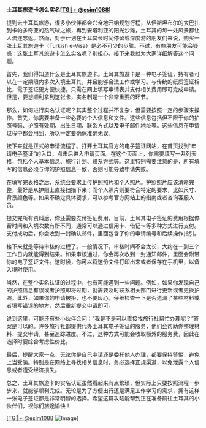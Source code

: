 **土耳其旅遊卡怎么实名[[TG💪+ @esim1088](https://t.me/s/esim1088)]**

提到去土耳其旅游，很多小伙伴都会兴奋地开始规划行程，从伊斯坦布尔的大巴扎到卡帕多奇亚的热气球之旅，再到安塔利亚的阳光沙滩，土耳其的每一处风景都让人流连忘返。然而，对于计划在土耳其长时间停留或深度游的朋友们来说，购买一张土耳其旅遊卡（Turkish e-Visa）是必不可少的步骤。不过，有些朋友可能会疑惑：这张土耳其旅遊卡怎么实名呢？别担心，接下来我就为大家详细解答这个问题。

首先，我们得知道什么是土耳其旅遊卡。土耳其旅遊卡是一种电子签证，持有者可以在一定期限内多次入境土耳其，并且能够合法工作或学习。与传统的纸质签证相比，電子签证更方便快捷，只需在网上填写申请表并支付相关费用即可完成申请。但是，要想顺利拿到这张卡，实名制是一个非常重要的环节。

那么，如何进行实名认证呢？其实整个过程并不复杂，但需要按照一定的步骤来操作。首先，你需要准备一些必要的个人信息和文件。这些信息包括但不限于你的护照号码、护照有效期、出生日期、联系方式以及电子邮件地址等。这些信息在申请过程中都会用到，所以一定要确保准确无误。

接下来就是正式的申请流程了。打开土耳其官方的电子签证网站，在首页找到“申请电子签证”的入口，点击后进入申请页面。在这个页面上，你需要填写一系列表格，包括个人基本信息、旅行计划、联系方式等。这里特别需要注意的是，所有填写的信息必须与你的护照信息一致，否则可能导致申请失败。

在填写完表格之后，系统会要求上传护照照片和个人照片。护照照片应该清晰完整，最好是从护照上直接扫描下来；而个人照片则要符合特定的要求，比如尺寸、背景颜色等。如果不确定具体要求，可以参考官方网站上的指南或者咨询客服人员。

提交完所有资料后，你还需要支付签证费用。目前，土耳其电子签证的费用根据停留时间和入境次数有所不同，通常可以通过信用卡、借记卡等多种方式进行支付。支付成功后，你会收到一封确认邮件，里面包含了你的申请编号和后续操作指引。

接下来就是等待审核的过程了。一般情况下，审核时间不会太长，大约在一到三个工作日内就能得到结果。如果审核通过，你会再次收到一封通知邮件，里面会附带你的电子签证文件。这时候，你可以将这份文件打印出来或者保存在手机里，以备入境时使用。

当然，在整个实名认证的过程中，也有可能遇到一些问题。例如，如果你发现自己的护照信息有误或者护照即将过期，就需要及时联系相关部门进行更新或者更换护照。此外，如果你的申请被拒，也不要灰心，仔细检查一下是否遗漏了某些材料或者填写错误的地方，然后重新提交申请即可。

说到这里，可能还有些小伙伴会问：“我是不是可以直接找旅行社帮忙办理呢？”答案是可以的。许多旅行社都提供代办土耳其电子签证的服务，他们会帮助你整理材料、提交申请，甚至追踪进度。不过，这种方式可能会收取额外的服务费，因此在选择时要综合考虑性价比。

最后，提醒大家一点，无论你是自己申请还是委托他人办理，都要保持警惕，避免上当受骗。特别是在网络上寻找相关信息时，务必选择正规渠道，以免泄露个人信息或者遭受经济损失。

总之，土耳其旅遊卡的实名认证虽然看起来有点繁琐，但实际上只要按照流程一步步来，就能够顺利完成。无论是为了方便出行还是满足工作学习的需求，拥有这样一张电子签证都是非常明智的选择。希望这篇攻略能帮到正在准备前往土耳其的小伙伴们，祝你们旅途愉快！

[[TG💪+ @esim1088](https://t.me/s/esim1088) ![Image](https://i.postimg.cc/4NQfJmqS/Snipaste-2025-05-13-00-14-12.png)]